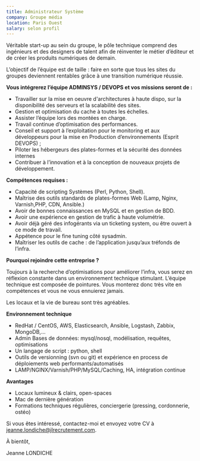 ```yaml
---
title: Administrateur Système
company: Groupe média
location: Paris Ouest
salary: selon profil
---
```


Véritable start-up au sein du groupe, le pôle technique comprend des ingénieurs et des designers de talent afin de réinventer le métier d’éditeur et de créer les produits numériques de demain.

L’objectif de l’équipe est de taille : faire en sorte que tous les sites du groupes deviennent rentables grâce à une transition numérique réussie.

<strong>Vous intégrerez l’équipe ADMINSYS / DEVOPS et vos missions seront de :</strong>

- Travailler sur la mise en oeuvre d'architectures à haute dispo, sur la disponibilité des serveurs et la scalabilité des sites. 
- Gestion et optimisation du cache à toutes les échelles.
- Assister l’équipe lors des montées en charge. 
- Travail continue d’optimisation des performances.
- Conseil et support à l’exploitation pour le monitoring et aux développeurs pour la mise en Production d’environnements (Esprit DEVOPS) ;
- Piloter les hébergeurs des plates-formes et la sécurité des données internes
- Contribuer à l’innovation et à la conception de nouveaux projets de développement.

<strong>Compétences requises :</strong>

- Capacité de scripting Systèmes (Perl, Python, Shell).
- Maîtrise des outils standards de plates-formes Web (Lamp, Nginx, Varnish,PHP, CDN, Ansible.)
- Avoir de bonnes connaissances en MySQL et en gestion de BDD.
- Avoir une expérience en gestion de trafic à haute volumétrie.
- Avoir déjà géré des infogérants via un ticketing system, ou être ouvert à ce mode de travail.
- Appétence pour le fine tuning côté sysadmin.
- Maîtriser les outils de cache : de l’application jusqu’aux tréfonds de l’infra.

<strong>Pourquoi rejoindre cette entreprise ?</strong>

Toujours à la recherche d’optimisations pour améliorer l’infra, vous serez en réflexion constante dans un environnement technique stimulant.
L’équipe technique est composée de pointures. Vous monterez donc très vite en compétences et vous ne vous ennuierez jamais.

Les locaux et la vie de bureau sont très agréables.

<strong>Environnement technique</strong>

- RedHat / CentOS, AWS, Elasticsearch, Ansible, Logstash, Zabbix, MongoDB,... 
- Admin Bases de données: mysql/nosql, modélisation, requêtes, optimisations 
- Un langage de script : python, shell 
- Outils de versionning (svn ou git) et expérience en process de déploiements web performants/automatisés 
- LAMP/NGINX/Varnish/PHP/MySQL/Caching, HA, intégration continue

<strong>Avantages</strong>

- Locaux lumineux & clairs, open-spaces
- Mac de dernière génération
- Formations techniques régulières, conciergerie (pressing, cordonnerie, ostéo)

Si vous êtes intéressé, contactez-moi et envoyez votre CV à jeanne.londiche@jlrecrutement.com.

À bientôt,

Jeanne LONDICHE

